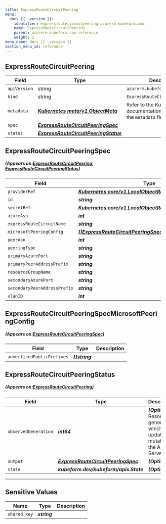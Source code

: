 ```yaml
---
title: ExpressRouteCircuitPeering
menu:
  docs_{{ .version }}:
    identifier: expressroutecircuitpeering-azurerm.kubeform.com
    name: ExpressRouteCircuitPeering
    parent: azurerm.kubeform.com-reference
    weight: 1
menu_name: docs_{{ .version }}
section_menu_id: reference
---
```


## ExpressRouteCircuitPeering
| Field | Type | Description |
| ------ | ----- | ----------- |
| `apiVersion` | string | `azurerm.kubeform.com/v1alpha1` |
|    `kind` | string | `ExpressRouteCircuitPeering` |
| `metadata` | ***[Kubernetes meta/v1.ObjectMeta](https://kubernetes.io/docs/reference/generated/kubernetes-api/v1.13/#objectmeta-v1-meta)***|Refer to the Kubernetes API documentation for the fields of the `metadata` field.|
| `spec` | ***[ExpressRouteCircuitPeeringSpec](#ExpressRouteCircuitPeeringSpec)***||
| `status` | ***[ExpressRouteCircuitPeeringStatus](#ExpressRouteCircuitPeeringStatus)***||
## ExpressRouteCircuitPeeringSpec
##### (Appears on:[ExpressRouteCircuitPeering](#ExpressRouteCircuitPeering), [ExpressRouteCircuitPeeringStatus](#ExpressRouteCircuitPeeringStatus))
| Field | Type | Description |
| ------ | ----- | ----------- |
| `providerRef` | ***[Kubernetes core/v1.LocalObjectReference](https://kubernetes.io/docs/reference/generated/kubernetes-api/v1.13/#localobjectreference-v1-core)***||
| `id` | ***string***||
| `secretRef` | ***[Kubernetes core/v1.LocalObjectReference](https://kubernetes.io/docs/reference/generated/kubernetes-api/v1.13/#localobjectreference-v1-core)***||
| `azureAsn` | ***int***| ***(Optional)*** |
| `expressRouteCircuitName` | ***string***||
| `microsoftPeeringConfig` | ***[[]ExpressRouteCircuitPeeringSpecMicrosoftPeeringConfig](#ExpressRouteCircuitPeeringSpecMicrosoftPeeringConfig)***| ***(Optional)*** |
| `peerAsn` | ***int***| ***(Optional)*** |
| `peeringType` | ***string***||
| `primaryAzurePort` | ***string***| ***(Optional)*** |
| `primaryPeerAddressPrefix` | ***string***||
| `resourceGroupName` | ***string***||
| `secondaryAzurePort` | ***string***| ***(Optional)*** |
| `secondaryPeerAddressPrefix` | ***string***||
| `vlanID` | ***int***||
## ExpressRouteCircuitPeeringSpecMicrosoftPeeringConfig
##### (Appears on:[ExpressRouteCircuitPeeringSpec](#ExpressRouteCircuitPeeringSpec))
| Field | Type | Description |
| ------ | ----- | ----------- |
| `advertisedPublicPrefixes` | ***[]string***||
## ExpressRouteCircuitPeeringStatus
##### (Appears on:[ExpressRouteCircuitPeering](#ExpressRouteCircuitPeering))
| Field | Type | Description |
| ------ | ----- | ----------- |
| `observedGeneration` | ***int64***| ***(Optional)*** Resource generation, which is updated on mutation by the API Server.|
| `output` | ***[ExpressRouteCircuitPeeringSpec](#ExpressRouteCircuitPeeringSpec)***| ***(Optional)*** |
| `state` | ***kubeform.dev/kubeform/apis.State***| ***(Optional)*** |
---
## Sensitive Values
| Name | Type | Description |
|------|------|-------------|
| `shared_key` | ***string*** ||
